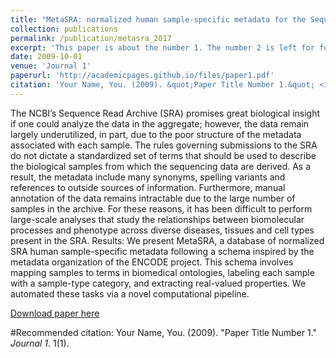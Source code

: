 ```yaml
---
title: "MetaSRA: normalized human sample-specific metadata for the Sequence Read Archive"
collection: publications
permalink: /publication/metasra_2017
excerpt: 'This paper is about the number 1. The number 2 is left for future work.'
date: 2009-10-01
venue: 'Journal 1'
paperurl: 'http://academicpages.github.io/files/paper1.pdf'
citation: 'Your Name, You. (2009). &quot;Paper Title Number 1.&quot; <i>Journal 1</i>. 1(1).'
---
```

The NCBI’s Sequence Read Archive (SRA) promises great biological insight if one could analyze the data in the aggregate; 
however, the data remain largely underutilized, in part, due to the poor structure of the metadata associated with each sample. 
The rules governing submissions to the SRA do not dictate a standardized set of terms that should be used to describe the biological 
samples from which the sequencing data are derived. As a result, the metadata include many synonyms, spelling variants and 
references to outside sources of information. Furthermore, manual annotation of the data remains intractable due to the large number of samples in the archive. For these reasons, it has been difficult to perform large-scale analyses that study the relationships between biomolecular processes and phenotype across diverse diseases, tissues and cell types present in the SRA.
Results: We present MetaSRA, a database of normalized SRA human sample-specific metadata following a schema inspired by the 
metadata organization of the ENCODE project. This schema involves mapping samples to terms in biomedical ontologies, 
labeling each sample with a sample-type category, and extracting real-valued properties. We automated these tasks via a novel 
computational pipeline.

[Download paper here](https://academic.oup.com/bioinformatics/article/3848915/MetaSRA-normalized-human-sample-specific-metadata)

#Recommended citation: Your Name, You. (2009). "Paper Title Number 1." <i>Journal 1</i>. 1(1).
